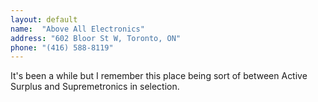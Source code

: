 ```yaml
---
layout: default
name:  "Above All Electronics"
address: "602 Bloor St W, Toronto, ON"
phone: "(416) 588-8119"
---
```


It's been a while but I remember this place being sort of between Active Surplus and Supremetronics in selection. 